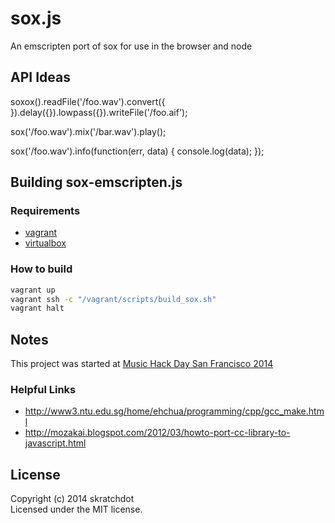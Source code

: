 # sox.js

An emscripten port of sox for use in the browser and node


## API Ideas

soxox().readFile('/foo.wav').convert({
}).delay({}).lowpass({}).writeFile('/foo.aif');

sox('/foo.wav').mix('/bar.wav').play();

sox('/foo.wav').info(function(err, data) {
	console.log(data);
});


## Building sox-emscripten.js

### Requirements

- [vagrant](http://vagrantup.com)
- [virtualbox](https://www.virtualbox.org/)

### How to build

```bash
vagrant up
vagrant ssh -c "/vagrant/scripts/build_sox.sh"
vagrant halt
```


## Notes

This project was started at
[Music Hack Day San Francisco 2014](https://www.hackerleague.org/hackathons/music-hack-day-san-francisco-2014)


### Helpful Links

- http://www3.ntu.edu.sg/home/ehchua/programming/cpp/gcc_make.html
- http://mozakai.blogspot.com/2012/03/howto-port-cc-library-to-javascript.html


## License
Copyright (c) 2014 skratchdot  
Licensed under the MIT license.
